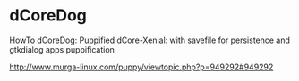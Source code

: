 # dCoreDog
HowTo dCoreDog: Puppified dCore-Xenial: with savefile for persistence and gtkdialog apps puppification

http://www.murga-linux.com/puppy/viewtopic.php?p=949292#949292
